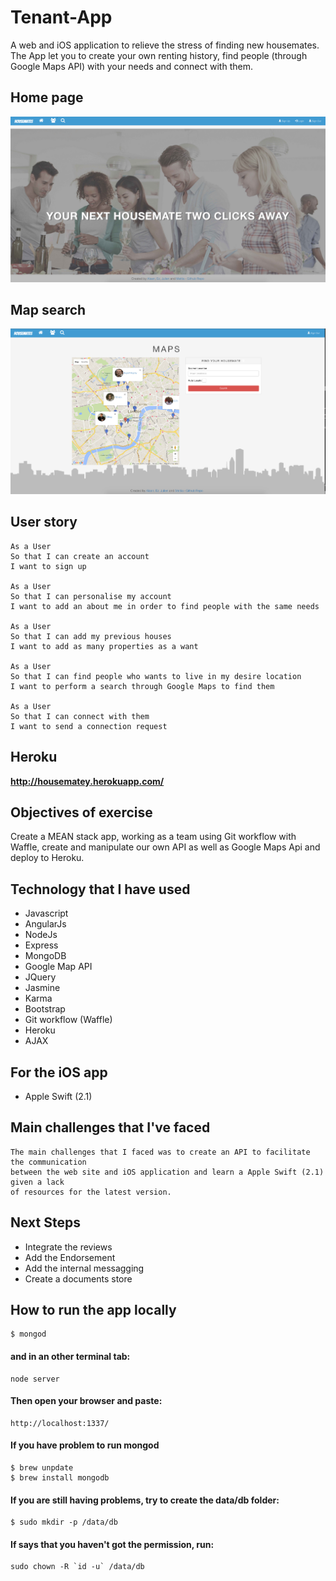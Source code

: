 # Tenant-App

A web and iOS application to relieve the stress of finding new housemates. The
App let you to create your own renting history, find people (through Google Maps
API) with your needs and connect with them.


## Home page

![alt text](public/images/homepage.png)

## Map search

![alt text](public/images/mapSearch.png)


## User story
```
As a User
So that I can create an account
I want to sign up

As a User
So that I can personalise my account
I want to add an about me in order to find people with the same needs

As a User
So that I can add my previous houses
I want to add as many properties as a want

As a User
So that I can find people who wants to live in my desire location
I want to perform a search through Google Maps to find them

As a User
So that I can connect with them
I want to send a connection request

```
## Heroku

**http://housematey.herokuapp.com/**

## Objectives of exercise

Create a MEAN stack app, working as a team using Git workflow with Waffle, create and manipulate our own API 
as well as Google Maps Api and deploy to Heroku.

## Technology that I have used

* Javascript
* AngularJs
* NodeJs
* Express
* MongoDB
* Google Map API
* JQuery
* Jasmine
* Karma
* Bootstrap
* Git workflow (Waffle)
* Heroku
* AJAX

## For the iOS app

* Apple Swift (2.1)

## Main challenges that I've faced
```
The main challenges that I faced was to create an API to facilitate the communication
between the web site and iOS application and learn a Apple Swift (2.1) given a lack
of resources for the latest version.

```

## Next Steps
* Integrate the reviews
* Add the Endorsement
* Add the internal messagging
* Create a documents store

## How to run the app locally
```
$ mongod
```
#### and in an other terminal tab:
```
node server
```
#### Then open your browser and paste:
```
http://localhost:1337/
```
#### If you have problem to run mongod
```
$ brew unpdate
$ brew install mongodb
```
#### If you are still having problems, try to create the data/db folder:
```
$ sudo mkdir -p /data/db
```
#### If says that you haven't got the permission, run:
```
sudo chown -R `id -u` /data/db
```
